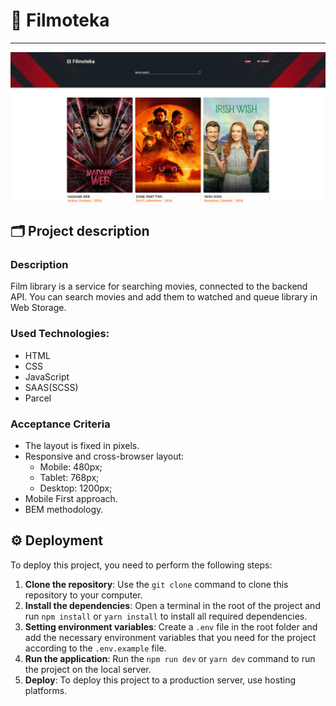 #  🎥 Filmoteka 

---

![Site image](./src/images/og-image.png)

## 🗂️ Project description 

### Description

Film library is a service for searching movies, connected to the backend API. You can
search movies and add them to watched and queue library in Web Storage.

### Used Technologies:
- HTML
- CSS
- JavaScript
- SAAS(SCSS)
- Parcel

### Acceptance Criteria
- The layout is fixed in pixels.
- Responsive and cross-browser layout:
  - Mobile: 480px;
  - Tablet: 768px;
  - Desktop: 1200px;
- Mobile First approach.
- BEM methodology.

## ⚙️ Deployment 

To deploy this project, you need to perform the following steps:

1. **Clone the repository**: Use the `git clone` command to clone this
   repository to your computer.
2. **Install the dependencies**: Open a terminal in the root of the project and
   run `npm install` or `yarn install` to install all required dependencies.
3. **Setting environment variables**: Create a `.env` file in the root folder
   and add the necessary environment variables that you need for the project
   according to the `.env.example` file.
4. **Run the application**: Run the `npm run dev` or `yarn dev` command to run
   the project on the local server.
5. **Deploy**: To deploy this project to a production server, use hosting
   platforms.
